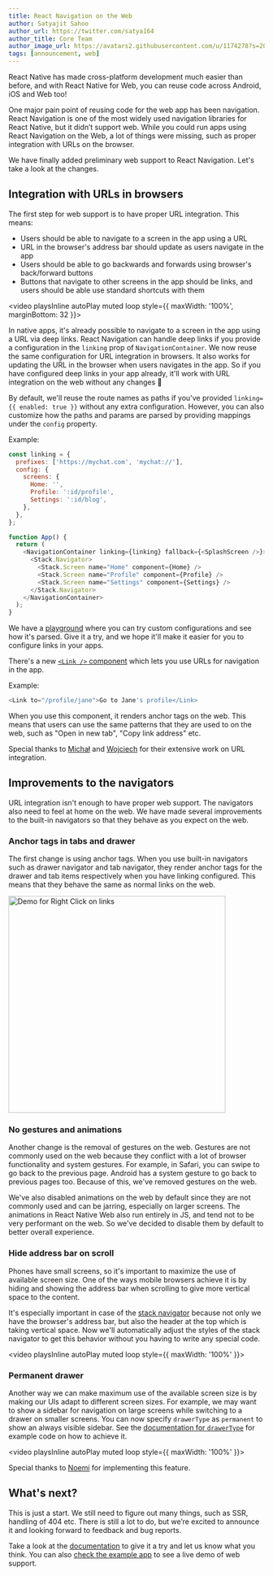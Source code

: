 ```yaml
---
title: React Navigation on the Web
author: Satyajit Sahoo
author_url: https://twitter.com/satya164
author_title: Core Team
author_image_url: https://avatars2.githubusercontent.com/u/1174278?s=200&v=4
tags: [announcement, web]
---
```


React Native has made cross-platform development much easier than before, and with React Native for Web, you can reuse code across Android, iOS and Web too!

One major pain point of reusing code for the web app has been navigation. React Navigation is one of the most widely used navigation libraries for React Native, but it didn’t support web. While you could run apps using React Navigation on the Web, a lot of things were missing, such as proper integration with URLs on the browser.

We have finally added preliminary web support to React Navigation. Let's take a look at the changes.

<!--truncate-->

## Integration with URLs in browsers

The first step for web support is to have proper URL integration. This means:

- Users should be able to navigate to a screen in the app using a URL
- URL in the browser's address bar should update as users navigate in the app
- Users should be able to go backwards and forwards using browser's back/forward buttons
- Buttons that navigate to other screens in the app should be links, and users should be able use standard shortcuts with them

<video playsInline autoPlay muted loop style={{ maxWidth: '100%', marginBottom: 32 }}>

  <source src="/assets/blog/web-support/url-integration.mp4" type="video/mp4" />
</video>

In native apps, it's already possible to navigate to a screen in the app using a URL via deep links. React Navigation can handle deep links if you provide a configuration in the `linking` prop of `NavigationContainer`. We now reuse the same configuration for URL integration in browsers. It also works for updating the URL in the browser when users navigates in the app. So if you have configured deep links in your app already, it'll work with URL integration on the web without any changes 🥳

By default, we'll reuse the route names as paths if you've provided `linking={{ enabled: true }}` without any extra configuration. However, you can also customize how the paths and params are parsed by providing mappings under the `config` property.

Example:

```js
const linking = {
  prefixes: ['https://mychat.com', 'mychat://'],
  config: {
    screens: {
      Home: '',
      Profile: ':id/profile',
      Settings: ':id/blog',
    },
  },
};

function App() {
  return (
    <NavigationContainer linking={linking} fallback={<SplashScreen />}>
      <Stack.Navigator>
        <Stack.Screen name="Home" component={Home} />
        <Stack.Screen name="Profile" component={Profile} />
        <Stack.Screen name="Settings" component={Settings} />
      </Stack.Navigator>
    </NavigationContainer>
  );
}
```

We have a [playground](/docs/configuring-links/#playground) where you can try custom configurations and see how it's parsed. Give it a try, and we hope it'll make it easier for you to configure links in your apps.

There's a new [`<Link />` component](/docs/link) which lets you use URLs for navigation in the app.

Example:

```js
<Link to="/profile/jane">Go to Jane's profile</Link>
```

When you use this component, it renders anchor tags on the web. This means that users can use the same patterns that they are used to on the web, such as "Open in new tab", "Copy link address" etc.

Special thanks to [Michał](https://github.com/osdnk) and [Wojciech](https://github.com/WoLewicki) for their extensive work on URL integration.

## Improvements to the navigators

URL integration isn't enough to have proper web support. The navigators also need to feel at home on the web. We have made several improvements to the built-in navigators so that they behave as you expect on the web.

### Anchor tags in tabs and drawer

The first change is using anchor tags. When you use built-in navigators such as drawer navigator and tab navigator, they render anchor tags for the drawer and tab items respectively when you have linking configured. This means that they behave the same as normal links on the web.

<img src="/assets/blog/web-support/link-right-click.png" height="427" alt="Demo for Right Click on links" />

### No gestures and animations

Another change is the removal of gestures on the web. Gestures are not commonly used on the web because they conflict with a lot of browser functionality and system gestures. For example, in Safari, you can swipe to go back to the previous page. Android has a system gesture to go back to previous pages too. Because of this, we've removed gestures on the web.

We've also disabled animations on the web by default since they are not commonly used and can be jarring, especially on larger screens. The animations in React Native Web also run entirely in JS, and tend not to be very performant on the web. So we've decided to disable them by default to better overall experience.

### Hide address bar on scroll

Phones have small screens, so it's important to maximize the use of available screen size. One of the ways mobile browsers achieve it is by hiding and showing the address bar when scrolling to give more vertical space to the content.

It's especially important in case of the [stack navigator](/docs/stack-navigator) because not only we have the browser's address bar, but also the header at the top which is taking vertical space. Now we'll automatically adjust the styles of the stack navigator to get this behavior without you having to write any special code.

<video playsInline autoPlay muted loop style={{ maxWidth: '100%' }}>

  <source src="/assets/blog/web-support/hide-addressbar.mp4" type="video/mp4" />
</video>

### Permanent drawer

Another way we can make maximum use of the available screen size is by making our UIs adapt to different screen sizes. For example, we may want to show a sidebar for navigation on large screens while switching to a drawer on smaller screens. You can now specify `drawerType` as `permanent` to show an always visible sidebar. See the [documentation for `drawerType`](/docs/drawer-navigator#drawertype) for example code on how to achieve it.

<video playsInline autoPlay muted loop style={{ maxWidth: '100%' }}>

  <source src="/assets/blog/web-support/permanent-drawer.mp4" type="video/mp4" />
</video>

Special thanks to [Noemi](https://twitter.com/noemi_rozpara) for implementing this feature.

## What's next?

This is just a start. We still need to figure out many things, such as SSR, handling of 404 etc. There is still a lot to do, but we’re excited to announce it and looking forward to feedback and bug reports.

Take a look at the [documentation](/docs/web-support) to give it a try and let us know what you think. You can also [check the example app](https://react-navigation-example.netlify.app/) to see a live demo of web support.
